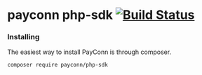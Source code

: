 # payconn php-sdk [![Build Status](https://travis-ci.org/payconn/php-sdk.svg?branch=master)](https://travis-ci.org/payconn/php-sdk)

### Installing
The easiest way to install PayConn is through composer.
```bash
composer require payconn/php-sdk
```
